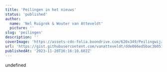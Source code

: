 ```yaml
---
title: 'Peilingen in het nieuws'
status: 'published'
author:
  name: 'Nel Ruigrok & Wouter van Atteveldt'
  picture: ''
slug: 'peilingen'
description: ''
coverImage: 'https://assets-cdn-folia.boondrive.com/620x349/Peilingwijzer-TomLouwerse.jpg'
url: 'https://gist.githubusercontent.com/vanatteveldt/dde866ed5bac3b051c48e7970feaafb1/raw/dbccb738ea44cde30259388581a974f6a7a6bbd0/peilingen.html'
publishedAt: '2023-11-20T16:16:10.602Z'
---
```


undefined